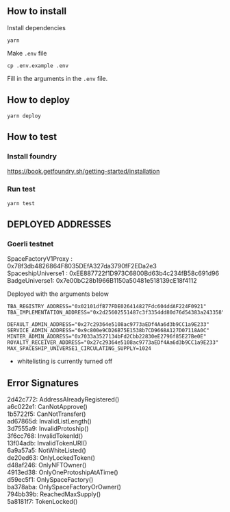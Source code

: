 
## How to install
Install dependencies
```
yarn
```
Make `.env` file
```
cp .env.example .env
```
Fill in the arguments in the `.env` file. 

## How to deploy
```
yarn deploy
```

## How to test
### Install foundry  
https://book.getfoundry.sh/getting-started/installation
### Run test  
```
yarn test
```


## DEPLOYED ADDRESSES

### Goerli testnet

SpaceFactoryV1Proxy : 0x78f3db4826864F8035DEfA327da3790fF2EDa2e3  
SpaceshipUniverse1 : 0xEE887722f1D973C6800Bd63b4c234fB58c691d96  
BadgeUniverse1: 0x7e00bC28b1966B1150a50481e518139cE18f4112  

Deployed with the arguments below
```
TBA_REGISTRY_ADDRESS="0x02101dfB77FDE026414827Fdc604ddAF224F0921"
TBA_IMPLEMENTATION_ADDRESS="0x2d25602551487c3f3354dd80d76d54383a243358"

DEFAULT_ADMIN_ADDRESS="0x27c29364e5108ac9773aEDf4Aa6d3b9CC1a9E233"  
SERVICE_ADMIN_ADDRESS="0x9c800e9CD26B75E1538b7CD9668A127D07118A0C"  
MINTER_ADMIN_ADDRESS="0x7033a3527134bFd2Cbb22830eE2796f85E27Be0E"  
ROYALTY_RECEIVER_ADDRESS="0x27c29364e5108ac9773aEDf4Aa6d3b9CC1a9E233"  
MAX_SPACESHIP_UNIVERSE1_CIRCULATING_SUPPLY=1024  
```
* whitelisting is currently turned off

## Error Signatures

2d42c772: AddressAlreadyRegistered()  
a6c022e1: CanNotApprove()  
1b5722f5: CanNotTransfer()  
ad67865d: InvalidListLength()  
3d7555a9: InvalidProtoship()  
3f6cc768: InvalidTokenId()  
13f04adb: InvalidTokenURI()  
6a9a57a5: NotWhiteListed()  
de20ed63: OnlyLockedToken()  
d48af246: OnlyNFTOwner()  
4913ed38: OnlyOneProtoshipAtATime()  
d59ec5f1: OnlySpaceFactory()  
ba378aba: OnlySpaceFactoryOrOwner()  
794bb39b: ReachedMaxSupply()  
5a8181f7: TokenLocked()  
